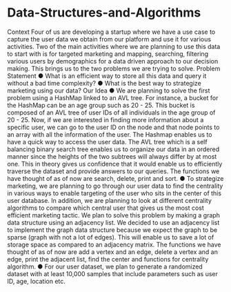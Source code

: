 # Data-Structures-and-Algorithms

Context
Four of us are developing a startup where we have a use case to capture the user data
we obtain from our platform and use it for various activities. Two of the main activities
where we are planning to use this data to start with is for targeted marketing and
mapping, searching, filtering various users by demographics for a data driven
approach to our decision making. This brings us to the two problems we are trying to
solve.
Problem Statement
● What is an efficient way to store all this data and query it without a bad time
complexity?
● What is the best way to strategize marketing using our data?
Our Idea
● We are planning to solve the first problem using a HashMap linked to an AVL
tree. For instance, a bucket for the HashMap can be an age group such as 20 -
25. This bucket is composed of an AVL tree of user IDs of all individuals in the
age group of 20 - 25. Now, if we are interested in finding more information about
a specific user, we can go to the user ID on the node and that node points to an
array with all the information of the user. The Hashmap enables us to have a
quick way to access the user data. The AVL tree which is a self balancing binary
search tree enables us to organize our data in an ordered manner since the
heights of the two subtrees will always differ by at most one. This in theory gives
us confidence that it would enable us to efficiently traverse the dataset and provide answers to our queries. The functions we have thought of as of now are
search, delete, print and sort.
● To strategize marketing, we are planning to go through our user data to find the
centrality in various ways to enable targeting of the user who sits in the center of
this user database. In addition, we are planning to look at different centrality
algorithms to compare which central user that gives us the most cost efficient
marketing tactic. We plan to solve this problem by making a graph data structure
using an adjacency list. We decided to use an adjacency list to implement the
graph data structure because we expect the graph to be sparse (graph with not a
lot of edges). This will enable us to save a lot of storage space as compared to
an adjacency matrix. The functions we have thought of as of now are add a
vertex and an edge, delete a vertex and an edge, print the adjacent list, find the
center and functions for centrality algorithm.
● For our user dataset, we plan to generate a randomized dataset with at least
10,000 samples that include parameters such as user ID, age, location etc.
